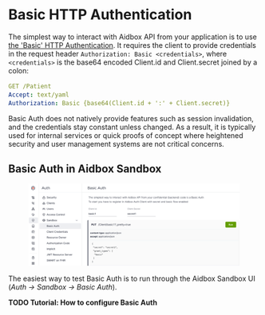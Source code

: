 # Basic HTTP Authentication

The simplest way to interact with Aidbox API from your application is to use [the 'Basic' HTTP Authentication](https://datatracker.ietf.org/doc/html/rfc7617). It requires the client to provide credentials in the request header `Authorization: Basic <credentials>`, where `<credentials>` is the base64 encoded Client.id and Client.secret joined by a colon:

```yaml
GET /Patient
Accept: text/yaml
Authorization: Basic {base64(Client.id + ':' + Client.secret)}
```

Basic Auth does not natively provide features such as session invalidation, and the credentials stay constant unless changed. As a result, it is typically used for internal services or quick proofs of concept where heightened security and user management systems are not critical concerns.

## Basic Auth in Aidbox Sandbox

<figure><img src="../../../../.gitbook/assets/sandbox-basic-auth (1).png" alt=""><figcaption></figcaption></figure>

The easiest way to test Basic Auth is to run through the Aidbox Sandbox UI (_Auth -> Sandbox -> Basic Auth_).

**TODO Tutorial: How to configure Basic Auth**
